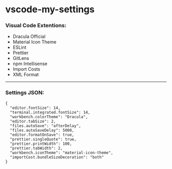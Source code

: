 # vscode-my-settings
### Visual Code Extentions:

- Dracula Official 
- Material Icon Theme
- ESLint
- Prettier
- GitLens
- npm Intellisense
- Import Costs
- XML Format
----------------------------------------

### Settings JSON:

```
{
  "editor.fontSize": 14,
  "terminal.integrated.fontSize": 14,
  "workbench.colorTheme": "Dracula",
  "editor.tabSize": 2,
  "files.autoSave": "afterDelay",
  "files.autoSaveDelay": 5000,
  "editor.formatOnSave": true,
  "prettier.singleQuote": true,
  "prettier.printWidth": 100,
  "prettier.tabWidth": 2,
  "workbench.iconTheme": "material-icon-theme",
  "importCost.bundleSizeDecoration": "both"
}
```

